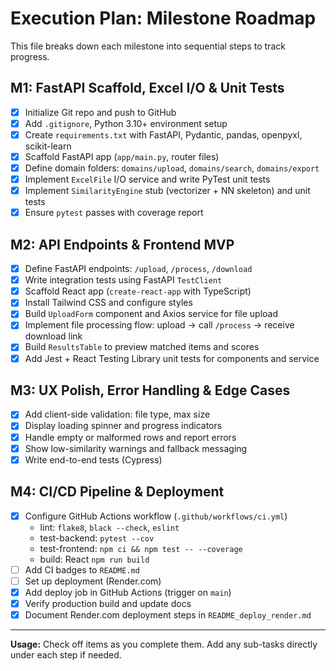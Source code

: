 # Execution Plan: Milestone Roadmap

This file breaks down each milestone into sequential steps to track progress.

## M1: FastAPI Scaffold, Excel I/O & Unit Tests
- [x] Initialize Git repo and push to GitHub
- [x] Add `.gitignore`, Python 3.10+ environment setup
- [x] Create `requirements.txt` with FastAPI, Pydantic, pandas, openpyxl, scikit-learn
- [x] Scaffold FastAPI app (`app/main.py`, router files)
- [x] Define domain folders: `domains/upload`, `domains/search`, `domains/export`
- [x] Implement `ExcelFile` I/O service and write PyTest unit tests
- [x] Implement `SimilarityEngine` stub (vectorizer + NN skeleton) and unit tests
- [x] Ensure `pytest` passes with coverage report

## M2: API Endpoints & Frontend MVP
- [x] Define FastAPI endpoints: `/upload`, `/process`, `/download`
- [x] Write integration tests using FastAPI `TestClient`
- [x] Scaffold React app (`create-react-app` with TypeScript)
- [x] Install Tailwind CSS and configure styles
- [x] Build `UploadForm` component and Axios service for file upload
- [x] Implement file processing flow: upload → call `/process` → receive download link
- [x] Build `ResultsTable` to preview matched items and scores
- [x] Add Jest + React Testing Library unit tests for components and service

## M3: UX Polish, Error Handling & Edge Cases
- [x] Add client-side validation: file type, max size
- [x] Display loading spinner and progress indicators
- [x] Handle empty or malformed rows and report errors
- [x] Show low-similarity warnings and fallback messaging
- [x] Write end-to-end tests (Cypress)

## M4: CI/CD Pipeline & Deployment
- [x] Configure GitHub Actions workflow (`.github/workflows/ci.yml`)
  - lint: `flake8`, `black --check`, `eslint`
  - test-backend: `pytest --cov`
  - test-frontend: `npm ci && npm test -- --coverage`
  - build: React `npm run build`
- [ ] Add CI badges to `README.md`
- [ ] Set up deployment (Render.com)
- [x] Add deploy job in GitHub Actions (trigger on `main`)
- [x] Verify production build and update docs
- [x] Document Render.com deployment steps in `README_deploy_render.md`

---

**Usage:** Check off items as you complete them. Add any sub-tasks directly under each step if needed.
